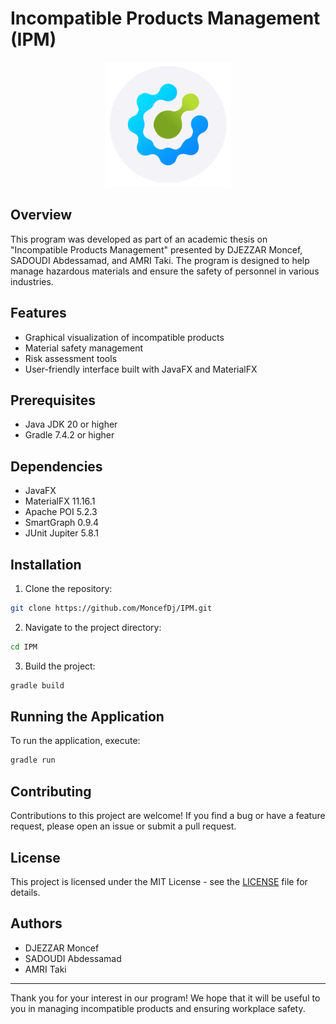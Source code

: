 # Incompatible Products Management (IPM)

<P align="middle">
  <img src="./lib/src/main/resources/IPM/photos/logo.png" width="200"/>
</P>

## Overview

This program was developed as part of an academic thesis on "Incompatible Products Management" presented by DJEZZAR Moncef, SADOUDI Abdessamad, and AMRI Taki. The program is designed to help manage hazardous materials and ensure the safety of personnel in various industries.

## Features

- Graphical visualization of incompatible products
- Material safety management
- Risk assessment tools
- User-friendly interface built with JavaFX and MaterialFX

## Prerequisites

- Java JDK 20 or higher
- Gradle 7.4.2 or higher

## Dependencies

- JavaFX
- MaterialFX 11.16.1
- Apache POI 5.2.3
- SmartGraph 0.9.4
- JUnit Jupiter 5.8.1

## Installation

1. Clone the repository:
```bash
git clone https://github.com/MoncefDj/IPM.git
```

2. Navigate to the project directory:
```bash
cd IPM
```

3. Build the project:
```bash
gradle build
```

## Running the Application

To run the application, execute:
```bash
gradle run
```

## Contributing

Contributions to this project are welcome! If you find a bug or have a feature request, please open an issue or submit a pull request.

## License

This project is licensed under the MIT License - see the [LICENSE](LICENSE) file for details.

## Authors

- DJEZZAR Moncef
- SADOUDI Abdessamad
- AMRI Taki

---

Thank you for your interest in our program! We hope that it will be useful to you in managing incompatible products and ensuring workplace safety.

